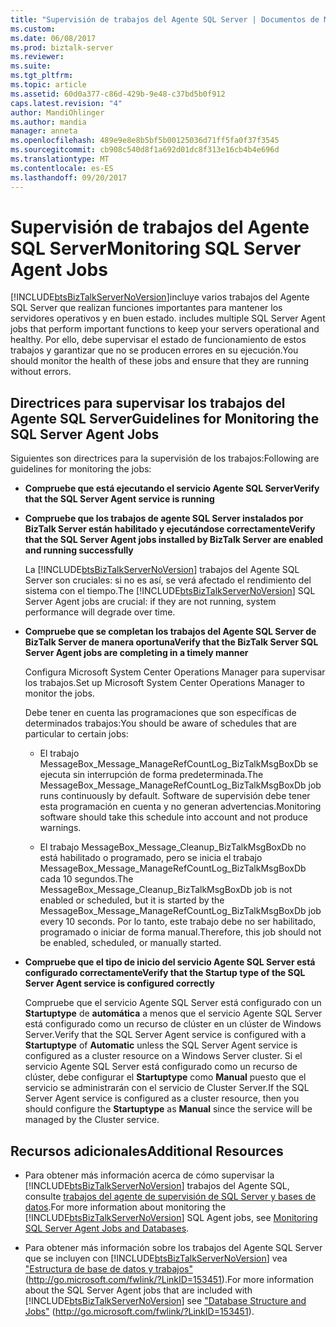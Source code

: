```yaml
---
title: "Supervisión de trabajos del Agente SQL Server | Documentos de Microsoft"
ms.custom: 
ms.date: 06/08/2017
ms.prod: biztalk-server
ms.reviewer: 
ms.suite: 
ms.tgt_pltfrm: 
ms.topic: article
ms.assetid: 60d0a377-c86d-429b-9e48-c37bd5b0f912
caps.latest.revision: "4"
author: MandiOhlinger
ms.author: mandia
manager: anneta
ms.openlocfilehash: 489e9e8e8b5bf5b00125036d71ff5fa0f37f3545
ms.sourcegitcommit: cb908c540d8f1a692d01dc8f313e16cb4b4e696d
ms.translationtype: MT
ms.contentlocale: es-ES
ms.lasthandoff: 09/20/2017
---
```

# <a name="monitoring-sql-server-agent-jobs"></a><span data-ttu-id="96f61-102">Supervisión de trabajos del Agente SQL Server</span><span class="sxs-lookup"><span data-stu-id="96f61-102">Monitoring SQL Server Agent Jobs</span></span>
[!INCLUDE[btsBizTalkServerNoVersion](../includes/btsbiztalkservernoversion-md.md)]<span data-ttu-id="96f61-103">incluye varios trabajos del Agente SQL Server que realizan funciones importantes para mantener los servidores operativos y en buen estado.</span><span class="sxs-lookup"><span data-stu-id="96f61-103"> includes multiple SQL Server Agent jobs that perform important functions to keep your servers operational and healthy.</span></span> <span data-ttu-id="96f61-104">Por ello, debe supervisar el estado de funcionamiento de estos trabajos y garantizar que no se producen errores en su ejecución.</span><span class="sxs-lookup"><span data-stu-id="96f61-104">You should monitor the health of these jobs and ensure that they are running without errors.</span></span>  
  
## <a name="guidelines-for-monitoring-the-sql-server-agent-jobs"></a><span data-ttu-id="96f61-105">Directrices para supervisar los trabajos del Agente SQL Server</span><span class="sxs-lookup"><span data-stu-id="96f61-105">Guidelines for Monitoring the SQL Server Agent Jobs</span></span>  
 <span data-ttu-id="96f61-106">Siguientes son directrices para la supervisión de los trabajos:</span><span class="sxs-lookup"><span data-stu-id="96f61-106">Following are guidelines for monitoring the jobs:</span></span>  
  
-   <span data-ttu-id="96f61-107">**Compruebe que está ejecutando el servicio Agente SQL Server**</span><span class="sxs-lookup"><span data-stu-id="96f61-107">**Verify that the SQL Server Agent service is running**</span></span>  
  
-   <span data-ttu-id="96f61-108">**Compruebe que los trabajos de agente SQL Server instalados por BizTalk Server están habilitado y ejecutándose correctamente**</span><span class="sxs-lookup"><span data-stu-id="96f61-108">**Verify that the SQL Server Agent jobs installed by BizTalk Server are enabled and running successfully**</span></span>  
  
     <span data-ttu-id="96f61-109">La [!INCLUDE[btsBizTalkServerNoVersion](../includes/btsbiztalkservernoversion-md.md)] trabajos del Agente SQL Server son cruciales: si no es así, se verá afectado el rendimiento del sistema con el tiempo.</span><span class="sxs-lookup"><span data-stu-id="96f61-109">The [!INCLUDE[btsBizTalkServerNoVersion](../includes/btsbiztalkservernoversion-md.md)] SQL Server Agent jobs are crucial: if they are not running, system performance will degrade over time.</span></span>  
  
-   <span data-ttu-id="96f61-110">**Compruebe que se completan los trabajos del Agente SQL Server de BizTalk Server de manera oportuna**</span><span class="sxs-lookup"><span data-stu-id="96f61-110">**Verify that the BizTalk Server SQL Server Agent jobs are completing in a timely manner**</span></span>  
  
     <span data-ttu-id="96f61-111">Configura Microsoft System Center Operations Manager para supervisar los trabajos.</span><span class="sxs-lookup"><span data-stu-id="96f61-111">Set up Microsoft System Center Operations Manager to monitor the jobs.</span></span>  
  
     <span data-ttu-id="96f61-112">Debe tener en cuenta las programaciones que son específicas de determinados trabajos:</span><span class="sxs-lookup"><span data-stu-id="96f61-112">You should be aware of schedules that are particular to certain jobs:</span></span>  
  
    -   <span data-ttu-id="96f61-113">El trabajo MessageBox_Message_ManageRefCountLog_BizTalkMsgBoxDb se ejecuta sin interrupción de forma predeterminada.</span><span class="sxs-lookup"><span data-stu-id="96f61-113">The MessageBox_Message_ManageRefCountLog_BizTalkMsgBoxDb job runs continuously by default.</span></span> <span data-ttu-id="96f61-114">Software de supervisión debe tener esta programación en cuenta y no generan advertencias.</span><span class="sxs-lookup"><span data-stu-id="96f61-114">Monitoring software should take this schedule into account and not produce warnings.</span></span>  
  
    -   <span data-ttu-id="96f61-115">El trabajo MessageBox_Message_Cleanup_BizTalkMsgBoxDb no está habilitado o programado, pero se inicia el trabajo MessageBox_Message_ManageRefCountLog_BizTalkMsgBoxDb cada 10 segundos.</span><span class="sxs-lookup"><span data-stu-id="96f61-115">The MessageBox_Message_Cleanup_BizTalkMsgBoxDb job is not enabled or scheduled, but it is started by the MessageBox_Message_ManageRefCountLog_BizTalkMsgBoxDb job every 10 seconds.</span></span> <span data-ttu-id="96f61-116">Por lo tanto, este trabajo debe no ser habilitado, programado o iniciar de forma manual.</span><span class="sxs-lookup"><span data-stu-id="96f61-116">Therefore, this job should not be enabled, scheduled, or manually started.</span></span>  
  
-   <span data-ttu-id="96f61-117">**Compruebe que el tipo de inicio del servicio Agente SQL Server está configurado correctamente**</span><span class="sxs-lookup"><span data-stu-id="96f61-117">**Verify that the Startup type of the SQL Server Agent service is configured correctly**</span></span>  
  
     <span data-ttu-id="96f61-118">Compruebe que el servicio Agente SQL Server está configurado con un **Startuptype** de **automática** a menos que el servicio Agente SQL Server está configurado como un recurso de clúster en un clúster de Windows Server.</span><span class="sxs-lookup"><span data-stu-id="96f61-118">Verify that the SQL Server Agent service is configured with a **Startuptype** of **Automatic** unless the SQL Server Agent service is configured as a cluster resource on a Windows Server cluster.</span></span> <span data-ttu-id="96f61-119">Si el servicio Agente SQL Server está configurado como un recurso de clúster, debe configurar el **Startuptype** como **Manual** puesto que el servicio se administrarán con el servicio de Cluster Server.</span><span class="sxs-lookup"><span data-stu-id="96f61-119">If the SQL Server Agent service is configured as a cluster resource, then you should configure the **Startuptype** as **Manual** since the service will be managed by the Cluster service.</span></span>  
  
## <a name="additional-resources"></a><span data-ttu-id="96f61-120">Recursos adicionales</span><span class="sxs-lookup"><span data-stu-id="96f61-120">Additional Resources</span></span>  
  
-   <span data-ttu-id="96f61-121">Para obtener más información acerca de cómo supervisar la [!INCLUDE[btsBizTalkServerNoVersion](../includes/btsbiztalkservernoversion-md.md)] trabajos del Agente SQL, consulte [trabajos del agente de supervisión de SQL Server y bases de datos](../technical-guides/monitoring-sql-server-agent-jobs-and-databases.md).</span><span class="sxs-lookup"><span data-stu-id="96f61-121">For more information about monitoring the [!INCLUDE[btsBizTalkServerNoVersion](../includes/btsbiztalkservernoversion-md.md)] SQL Agent jobs, see [Monitoring SQL Server Agent Jobs and Databases](../technical-guides/monitoring-sql-server-agent-jobs-and-databases.md).</span></span>  
  
-   <span data-ttu-id="96f61-122">Para obtener más información sobre los trabajos del Agente SQL Server que se incluyen con [!INCLUDE[btsBizTalkServerNoVersion](../includes/btsbiztalkservernoversion-md.md)] vea ["Estructura de base de datos y trabajos"](http://go.microsoft.com/fwlink/?LinkID=153451) (http://go.microsoft.com/fwlink/?LinkID=153451).</span><span class="sxs-lookup"><span data-stu-id="96f61-122">For more information about the SQL Server Agent jobs that are included with [!INCLUDE[btsBizTalkServerNoVersion](../includes/btsbiztalkservernoversion-md.md)] see ["Database Structure and Jobs"](http://go.microsoft.com/fwlink/?LinkID=153451) (http://go.microsoft.com/fwlink/?LinkID=153451).</span></span>